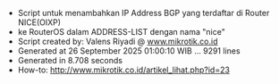 - Script untuk menambahkan IP Address BGP yang terdaftar di Router NICE(OIXP)
- ke RouterOS dalam ADDRESS-LIST dengan nama "nice"
- Script created by: Valens Riyadi @ www.mikrotik.co.id
- Generated at 26 September 2025 01:00:10 WIB ... 9291 lines
- Generated in 8.708 seconds
- How-to: http://www.mikrotik.co.id/artikel_lihat.php?id=23
